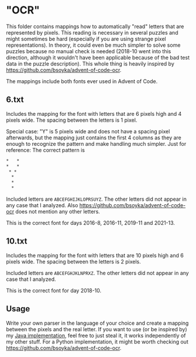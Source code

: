 # "OCR"

This folder contains mappings how to automatically "read" letters that are represented by pixels.
This reading is necessary in several puzzles and might sometimes be hard (especially if you are using strange pixel
representations).
In theory, it could even be much simpler to solve some puzzles because no manual check is needed (2018-10 went into
this direction, although it wouldn't have been applicable because of the bad test data in the puzzle description).
This whole thing is heavily inspired by https://github.com/bsoyka/advent-of-code-ocr.

The mappings include both fonts ever used in Advent of Code.

## 6.txt
Includes the mapping for the font with letters that are 6 pixels high and 4 pixels wide.
The spacing between the letters is 1 pixel.

Special case: "Y" is 5 pixels wide and does not have a spacing pixel afterwards, but the mapping just contains the first
4 columns as they are enough to recognize the pattern and make handling much simpler.
Just for reference: The correct pattern is
```txt
*   *
*   *
 * * 
  *  
  *  
  *  
```
Included letters are ```ABCEFGHIJKLOPRSUYZ```. The other letters did not appear in any case that I analyzed. Also 
https://github.com/bsoyka/advent-of-code-ocr does not mention any other letters.

This is the correct font for days 2016-8, 2016-11, 2019-11 and 2021-13.

## 10.txt
Includes the mapping for the font with letters that are 10 pixels high and 6 pixels wide.
The spacing between the letters is 2 pixels.

Included letters are ```ABCEFGHJKLNPRXZ```. The other letters did not appear in any case that I analyzed.

This is the correct font for day 2018-10.

## Usage
Write your own parser in the language of your choice and create a mapping between the pixels and the real letter.
If you want to use (or be inspired by) my [Java implementation](../../java/de/beachboys/OCR.java), feel free to just 
steal it, it works independently of my other stuff.
For a Python implementation, it might be worth checking out https://github.com/bsoyka/advent-of-code-ocr.
